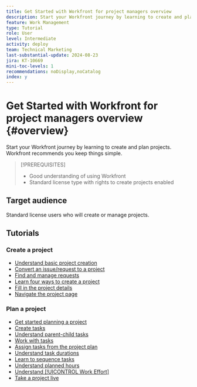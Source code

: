 ```yaml
---
title: Get Started with Workfront for project managers overview
description: Start your Workfront journey by learning to create and plan projects. Workfront recommends you keep things simple.
feature: Work Management
type: Tutorial
role: User
level: Intermediate
activity: deploy
team: Technical Marketing
last-substantial-update: 2024-08-23
jira: KT-10669
mini-toc-levels: 1
recommendations: noDisplay,noCatalog
index: y
---
```


# Get Started with Workfront for project managers overview {#overview}

Start your Workfront journey by learning to create and plan projects. Workfront recommends you keep things simple.

>[!PREREQUISITES]
>
>* Good understanding of using Workfront
>* Standard license type with rights to create projects enabled


## Target audience

Standard license users who will create or manage projects.

## Tutorials

### Create a project

* [Understand basic project creation](/help/manage-work/projects/understand-basic-project-creation.md)
* [Convert an issue/request to a project](/help/manage-work/issues-requests/create-a-project-from-a-request.md)
* [Find and manage requests](/help/manage-work/issues-requests/find-requests.md)
* [Learn four ways to create a project](/help/manage-work/projects/understand-other-ways-to-create-projects.md)
* [Fill in the project details](/help/manage-work/projects/fill-in-the-project-details.md)
* [Navigate the project page](/help/manage-work/projects/navigate-the-project-page.md)


### Plan a project

* [Get started planning a project](/help/manage-work/projects/getting-started-plan-a-project.md)
* [Create tasks](/help/manage-work/tasks/how-to-create-tasks.md)
* [Understand parent-child tasks](/help/manage-work/tasks/understand-parent-child-tasks.md)
* [Work with tasks](/help/manage-work/tasks/work-with-tasks.md)
* [Assign tasks from the project plan](/help/manage-work/tasks/assign-tasks-from-the-project-plan.md)
* [Understand task durations](/help/manage-work/tasks/understand-task-durations.md)
* [Learn to sequence tasks](/help/manage-work/tasks/learn-to-sequence-tasks.md)
* [Understand planned hours](/help/manage-work/tasks/understand-planned-hours.md)
* [Understand [!UICONTROL Work Effort]](/help/manage-work/tasks/understand-work-effort.md)
* [Take a project live](/help/manage-work/projects/take-a-project-live.md)

